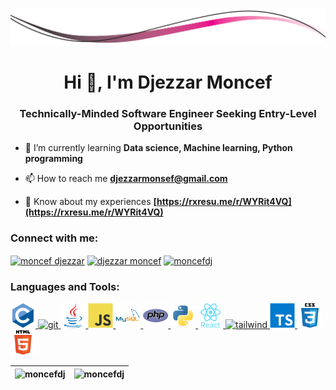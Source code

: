 ![header image](Photos/long-swoop-header.png)

<h1 align
="center">Hi 👋, I'm Djezzar Moncef</h1>
<h3 align="center">Technically-Minded Software Engineer Seeking Entry-Level Opportunities</h3>

- 🌱 I’m currently learning **Data science, Machine learning, Python programming**

- 📫 How to reach me **djezzarmonsef@gmail.com**

- 📄 Know about my experiences **[https://rxresu.me/r/WYRit4VQ](https://rxresu.me/r/WYRit4VQ)**

<h3 align="left">Connect with me:</h3>
<p align="left">
<a href="https://www.linkedin.com/in/moncef-djezzar-36311726b/" target="blank"><img align="center" src
="https://raw.githubusercontent.com/rahuldkjain/github-profile-readme-generator/master/src/images/icons/Social/linked-in-alt.svg" alt="moncef djezzar" height="30" width="40" /></a>
<a href="https://www.facebook.com/profile.php?id=100012472009121" target="blank"><img align="center" src="https://raw.githubusercontent.com/rahuldkjain/github-profile-readme-generator/master/src/images/icons/Social/facebook.svg" alt="djezzar moncef" height="30" width="40" /></a>
<a href="https://www.leetcode.com/moncefdj" target="blank"><img align="center" src="https://raw.githubusercontent.com/rahuldkjain/github-profile-readme-generator/master/src/images/icons/Social/leet-code.svg" alt="moncefdj" height="30" width="40" /></a>
</p>

<h3 align="left">Languages and Tools:</h3>
<p align="left"> <a href="https://www.cprogramming.com/" target="_blank" rel="noreferrer"> <img src="https://raw.githubusercontent.com/devicons/devicon/master/icons/c/c-original.svg" alt="c" width="40" height="40"/> </a> <a href="https://git-scm.com/" target="_blank" rel="noreferrer"> <img src="https://www.vectorlogo.zone/logos/git-scm/git-scm-icon.svg" alt="git" width="40" height="40"/> </a> <a href="https://www.java.com" target="_blank" rel="noreferrer"> <img src="https://raw.githubusercontent.com/devicons/devicon/master/icons/java/java-original.svg" alt="java" width="40" height="40"/> </a> <a href="https://developer.mozilla.org/en-US/docs/Web/JavaScript" target="_blank" rel="noreferrer"> <img src="https://raw.githubusercontent.com/devicons/devicon/master/icons/javascript/javascript-original.svg" alt="javascript" width="40" height="40"/> </a> <a href="https://www.mysql.com/" target="_blank" rel="noreferrer"> <img src="https://raw.githubusercontent.com/devicons/devicon/master/icons/mysql/mysql-original-wordmark.svg" alt="mysql" width="40" height="40"/> </a> <a href="https://www.php.net" target="_blank" rel="noreferrer"> <img src="https://raw.githubusercontent.com/devicons/devicon/master/icons/php/php-original.svg" alt="php" width="40" height="40"/> </a> <a href="https://www.python.org" target="_blank" rel="noreferrer"> <img src="https://raw.githubusercontent.com/devicons/devicon/master/icons/python/python-original.svg" alt="python" width="40" height="40"/> </a> <a href="https://reactjs.org/" target="_blank" rel="noreferrer"> <img src="https://raw.githubusercontent.com/devicons/devicon/master/icons/react/react-original-wordmark.svg" alt="react" width="40" height="40"/> </a> <a href="https://tailwindcss.com/" target="_blank" rel="noreferrer"> <img src="https://www.vectorlogo.zone/logos/tailwindcss/tailwindcss-icon.svg" alt="tailwind" width="40" height="40"/> </a> <a href="https://www.typescriptlang.org/" target="_blank" rel="noreferrer"> <img src="https://raw.githubusercontent.com/devicons/devicon/master/icons/typescript/typescript-original.svg" alt="typescript" width="40" height="40"/> </a> <img src="https://raw.githubusercontent.com/devicons/devicon/master/icons/css3/css3-original-wordmark.svg" alt="css3" width="40" height="40"/> </a> <a href="https://www.w3.org/html/" target="_blank" rel="noreferrer"> <img src="https://raw.githubusercontent.com/devicons/devicon/master/icons/html5/html5-original-wordmark.svg" alt="html5" width="40" height="40"/> </a> </p>

| <img src="https://github-readme-stats.vercel.app/api/top-langs/?username=moncefdj" alt="moncefdj" /> | <img src="https://github-readme-stats.vercel.app/api?username=moncefdj&show_icons=true&locale=en" alt="moncefdj" /> |
| ---------------------------------------------------------------------------------------------------- | ------------------------------------------------------------------------------------------------------------------- |
